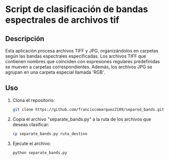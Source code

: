 # Script de clasificación de bandas espectrales de archivos tif

## Descripción
Esta aplicación procesa archivos TIFF y JPG, organizándolos en carpetas según las bandas espectrales especificadas. Los archivos TIFF que contienen nombres que coinciden con expresiones regulares predefinidas se mueven a carpetas correspondientes. Además, los archivos JPG se agrupan en una carpeta especial llamada 'RGB'.

## Uso

1. Clona el repositorio:
   ```bash
   git clone https://github.com/franciscomarquez2109/separed_bands.git
2. Copia el archivo "separate_bands.py" a la ruta de los archivos que deseas clasificar:
    ```bash
    cp separate_bands.py ruta_destino
3. Ejecute el archivo:
    ```bash
    python separate_bands.py